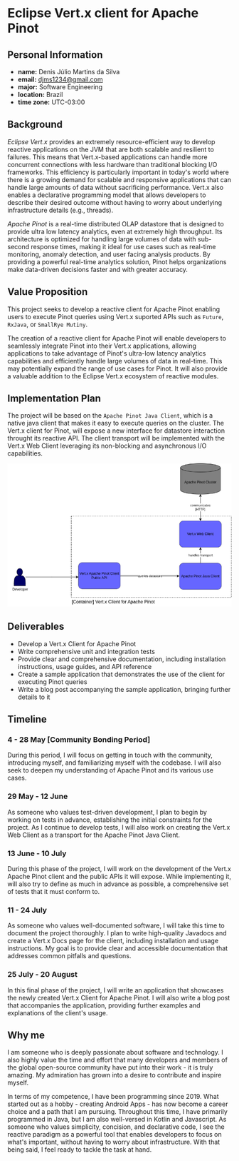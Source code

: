 # Eclipse Vert.x client for Apache Pinot

## Personal Information

- **name:** Denis Júlio Martins da Silva
- **email:** djms1234@gmail.com
- **major:** Software Engineering
- **location:** Brazil
- **time zone:** UTC-03:00


## Background
<!-- 
Explain the benefit to the organization and the community as a whole. What would Google and the organization gain from sponsoring this work? What are the cool things that will be demonstrated?
* Make the case for Vert.x
* Make the case for Apache Pinot and its use cases
* Make the case for the project
* Highlight benefits for the Eclipse Vert.x 
* Highlight benefits for the community as a whole
-->

_Eclipse Vert.x_ provides an extremely resource-efficient way to develop reactive applications on the JVM that are both scalable and resilient to failures. This means that Vert.x-based applications can handle more concurrent connections with less hardware than traditional blocking I/O frameworks. This efficiency is particularly important in today's world where there is a growing demand for scalable and responsive applications that can handle large amounts of data without sacrificing performance. Vert.x also enables a declarative programming model that allows developers to describe their desired outcome without having to worry about underlying infrastructure details (e.g., threads).

_Apache Pinot_ is a real-time distributed OLAP datastore that is designed to provide ultra low latency analytics, even at extremely high throughput. Its architecture is optimized for handling large volumes of data with sub-second response times, making it ideal for use cases such as real-time monitoring, anomaly detection, and user facing analysis products. By providing a powerful real-time analytics solution, Pinot helps organizations make data-driven decisions faster and with greater accuracy.

## Value Proposition

This project seeks to develop a reactive client for Apache Pinot enabling users to execute Pinot queries using Vert.x suported APIs such as `Future`, `RxJava`, or `SmallRye Mutiny`.

The creation of a reactive client for Apache Pinot will enable developers to seamlessly integrate Pinot into their Vert.x applications, allowing applications to take advantage of Pinot's ultra-low latency analytics capabilities and efficiently handle large volumes of data in real-time. This may potentially expand the range of use cases for Pinot. It will also provide a valuable addition to the Eclipse Vert.x ecosystem of reactive modules.


## Implementation Plan

The project will be based on the `Apache Pinot Java Client`, which is a native java client that makes it easy to execute queries on the cluster. The Vert.x client for Pinot, will expose a new interface for datastore interaction throught its reactive API. The client transport will be implemented with the Vert.x Web Client leveraging its non-blocking and asynchronous I/O capabilities.

![C4 Container Diagram](./gsoc23-vertx.png)


## Deliverables

* Develop a Vert.x Client for Apache Pinot
* Write comprehensive unit and integration tests
* Provide clear and comprehensive documentation, including installation instructions, usage guides, and API reference
* Create a sample application that demonstrates the use of the client for executing Pinot queries
* Write a blog post accompanying the sample application, bringing further details to it

## Timeline

### 4 - 28 May [Community Bonding Period]

During this period, I will focus on getting in touch with the community, introducing myself, and familiarizing myself with the codebase. I will also seek to deepen my understanding of Apache Pinot and its various use cases.

### 29 May - 12 June

As someone who values test-driven development, I plan to begin by working on tests in advance, establishing the initial constraints for the project. As I continue to develop tests, I will also work on creating the Vert.x Web Client as a transport for the Apache Pinot Java Client.

### 13 June - 10 July

During this phase of the project, I will work on the development of the Vert.x Apache Pinot client and the public APIs it will expose. While implementing it, will also try to define as much in advance as possible, a comprehensive set of tests that it must conform to.

### 11 - 24 July
 
As someone who values well-documented software, I will take this time to document the project thoroughly. I plan to write high-quality Javadocs and create a Vert.x Docs page for the client, including installation and usage instructions. My goal is to provide clear and accessible documentation that addresses common pitfalls and questions.

### 25 July - 20 August

In this final phase of the project, I will write an application that showcases the newly created Vert.x Client for Apache Pinot. I will also write a blog post that accompanies the application, providing further examples and explanations of the client's usage. 

## Why me

I am someone who is deeply passionate about software and technology. I also highly value the time and effort that many developers and members of the global open-source community have put into their work - it is truly amazing. My admiration has grown into a desire to contribute and inspire myself.

In terms of my competence, I have been programming since 2019. What started out as a hobby - creating Android Apps - has now become a career choice and a path that I am pursuing. Throughout this time, I have primarily programmed in Java, but I am also well-versed in Kotlin and Javascript. As someone who values simplicity, concision, and declarative code, I see the reactive paradigm as a powerful tool that enables developers to focus on what's important, without having to worry about infrastructure. With that being said, I feel ready to tackle the task at hand.
